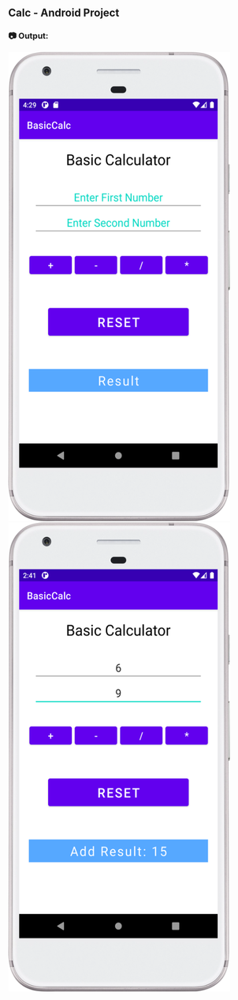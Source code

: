 ## Calc - Android Project

### :camera: Output:
<img alt="002_CalcApp" src="BasicCalc App Screenshot.png" width="450" height="950" />
<img alt="002_CalcAppOutput" src="BasicCalc App Output Screenshot.png" width="450" height="950" />
